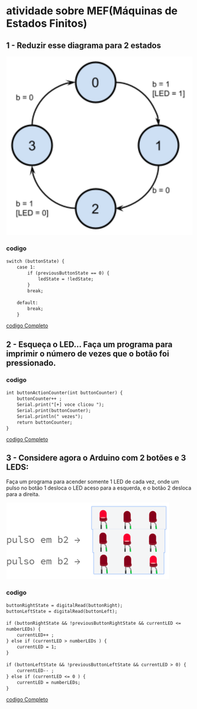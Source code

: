 # atividade sobre MEF(Máquinas de Estados Finitos)

## 1 - Reduzir esse diagrama para 2 estados
![img1](images/img1.png)

### codigo
    switch (buttonState) {
        case 1:
            if (previousButtonState == 0) {
                ledState = !ledState;
            }
            break;

        default:
            break;
        }
[codigo Completo](ex1.ino)

## 2 - Esqueça o LED… Faça um programa para imprimir o número de vezes que o botão foi pressionado.

### codigo
    int buttonActionCounter(int buttonCounter) {
        buttonCounter++ ;
        Serial.print("[+] voce clicou ");
        Serial.print(buttonCounter);
        Serial.println(" vezes");
        return buttonCounter;
    }
[codigo Completo](ex2.ino)

## 3 - Considere agora o Arduino com 2 botões e 3 LEDS:
Faça um programa para acender somente 1 LED de cada vez, onde um pulso no botão 1 desloca o LED aceso para a esquerda, e o botão 2 desloca para a direita.

![img2](images/img2.png)
### codigo
    buttonRightState = digitalRead(buttonRight);
    buttonLeftState = digitalRead(buttonLeft);
 
    if (buttonRightState && !previousButtonRightState && currentLED <= numberLEDs) {
        currentLED++ ;
    } else if (currentLED > numberLEDs ) {
        currentLED = 1;
    }
 
    if (buttonLeftState && !previousButtonLeftState && currentLED > 0) {
        currentLED-- ;
    } else if (currentLED <= 0 ) {
        currentLED = numberLEDs;
    }
[codigo Completo](ex3.ino)

